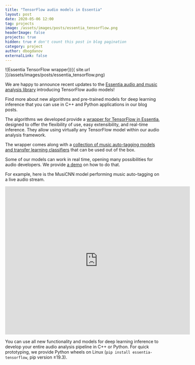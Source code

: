 ```yaml
---
title: "TensorFlow audio models in Essentia"
layout: post
date: 2020-05-06 12:00
tag: projects
image: /assets/images/posts/essentia_tensorflow.png
headerImage: false
projects: true
hidden: true # don't count this post in blog pagination
category: project
author: dbogdanov
externalLink: false
---
```


![Essentia TensorFlow wrapper]({{ site.url }}/assets/images/posts/essentia_tensorflow.png)

We are happy to announce recent updates to the [Essentia audio and music analysis library](https://essentia.upf.edu/) introducing TensorFlow audio models!

Find more about new algorithms and pre-trained models for deep learning inference that you can use in C++ and Python applications in our blog posts.

The algorithms we developed provide a [wrapper for TensorFlow in Essentia](https://mtg.github.io/essentia-labs/news/tensorflow/2019/10/19/tensorflow-models-in-essentia), designed to offer the flexibility of use, easy extensibility, and real-time inference. They allow using virtually any TensorFlow model within our audio analysis framework.

The wrapper comes along with a [collection of music auto-tagging models and transfer learning classifiers](https://mtg.github.io/essentia-labs/news/tensorflow/2020/01/16/tensorflow-models-released) that can be used out of the box.

Some of our models can work in real time, opening many possibilities for audio developers. We provide [a demo](https://mtg.github.io/essentia-labs/news/tensorflow/2020/04/23/tensorflow-real-time) on how to do that.

For example, here is the MusiCNN model performing music auto-tagging on a live audio stream.

<iframe width="600" height="480" src="https://www.youtube.com/embed/xMUcY7_n4kQ" frameborder="0" allowfullscreen></iframe> 

You can use all new functionality and models for deep learning inference to develop your entire audio analysis pipeline in C++ or Python. For quick prototyping, we provide Python wheels on Linux (`pip install essentia-tensorflow`, pip version ≥19.3). 




